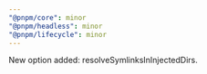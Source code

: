 ```yaml
---
"@pnpm/core": minor
"@pnpm/headless": minor
"@pnpm/lifecycle": minor
---
```


New option added: resolveSymlinksInInjectedDirs.
